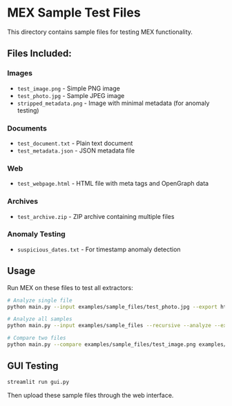 # MEX Sample Test Files

This directory contains sample files for testing MEX functionality.

## Files Included:

### Images
- `test_image.png` - Simple PNG image
- `test_photo.jpg` - Sample JPEG image
- `stripped_metadata.png` - Image with minimal metadata (for anomaly testing)

### Documents
- `test_document.txt` - Plain text document
- `test_metadata.json` - JSON metadata file

### Web
- `test_webpage.html` - HTML file with meta tags and OpenGraph data

### Archives
- `test_archive.zip` - ZIP archive containing multiple files

### Anomaly Testing
- `suspicious_dates.txt` - For timestamp anomaly detection

## Usage

Run MEX on these files to test all extractors:

```bash
# Analyze single file
python main.py --input examples/sample_files/test_photo.jpg --export html json

# Analyze all samples
python main.py --input examples/sample_files --recursive --analyze --export html

# Compare two files
python main.py --compare examples/sample_files/test_image.png examples/sample_files/test_photo.jpg --export markdown
```

## GUI Testing

```bash
streamlit run gui.py
```

Then upload these sample files through the web interface.
